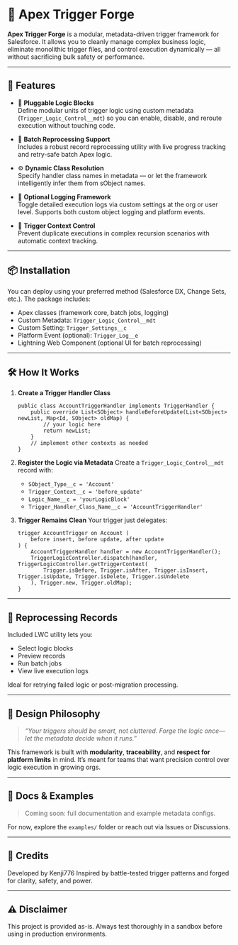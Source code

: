 # 🔨 Apex Trigger Forge

**Apex Trigger Forge** is a modular, metadata-driven trigger framework for Salesforce. It allows you to cleanly manage complex business logic, eliminate monolithic trigger files, and control execution dynamically — all without sacrificing bulk safety or performance.

---

## 🚀 Features

- 🧩 **Pluggable Logic Blocks**  
  Define modular units of trigger logic using custom metadata (`Trigger_Logic_Control__mdt`) so you can enable, disable, and reroute execution without touching code.

- 🔄 **Batch Reprocessing Support**  
  Includes a robust record reprocessing utility with live progress tracking and retry-safe batch Apex logic.

- ⚙️ **Dynamic Class Resolution**  
  Specify handler class names in metadata — or let the framework intelligently infer them from sObject names.

- 📓 **Optional Logging Framework**  
  Toggle detailed execution logs via custom settings at the org or user level. Supports both custom object logging and platform events.

- 🔐 **Trigger Context Control**  
  Prevent duplicate executions in complex recursion scenarios with automatic context tracking.

---

## 📦 Installation

You can deploy using your preferred method (Salesforce DX, Change Sets, etc.). The package includes:

- Apex classes (framework core, batch jobs, logging)
- Custom Metadata: `Trigger_Logic_Control__mdt`
- Custom Setting: `Trigger_Settings__c`
- Platform Event (optional): `Trigger_Log__e`
- Lightning Web Component (optional UI for batch reprocessing)

---

## 🛠️ How It Works

1. **Create a Trigger Handler Class**
   ```apex
   public class AccountTriggerHandler implements TriggerHandler {
       public override List<SObject> handleBeforeUpdate(List<SObject> newList, Map<Id, SObject> oldMap) {
           // your logic here
           return newList;
       }
       // implement other contexts as needed
   }
   ```

2. **Register the Logic via Metadata**
   Create a `Trigger_Logic_Control__mdt` record with:
   - `SObject_Type__c = 'Account'`
   - `Trigger_Context__c = 'before_update'`
   - `Logic_Name__c = 'yourLogicBlock'`
   - `Trigger_Handler_Class_Name__c = 'AccountTriggerHandler'`

3. **Trigger Remains Clean**
   Your trigger just delegates:
   ```apex
   trigger AccountTrigger on Account (
       before insert, before update, after update
   ) {
       AccountTriggerHandler handler = new AccountTriggerHandler();
       TriggerLogicController.dispatch(handler, TriggerLogicController.getTriggerContext(
           Trigger.isBefore, Trigger.isAfter, Trigger.isInsert, Trigger.isUpdate, Trigger.isDelete, Trigger.isUndelete
       ), Trigger.new, Trigger.oldMap);
   }
   ```

---

## 🧪 Reprocessing Records

Included LWC utility lets you:
- Select logic blocks
- Preview records
- Run batch jobs
- View live execution logs

Ideal for retrying failed logic or post-migration processing.

---

## 🧬 Design Philosophy

> _“Your triggers should be smart, not cluttered. Forge the logic once—let the metadata decide when it runs.”_

This framework is built with **modularity**, **traceability**, and **respect for platform limits** in mind. It’s meant for teams that want precision control over logic execution in growing orgs.

---

## 📖 Docs & Examples

> Coming soon: full documentation and example metadata configs.

For now, explore the `examples/` folder or reach out via Issues or Discussions.

---

## 🙌 Credits

Developed by Kenji776
Inspired by battle-tested trigger patterns and forged for clarity, safety, and power.

---

## ⚠️ Disclaimer

This project is provided as-is. Always test thoroughly in a sandbox before using in production environments.
